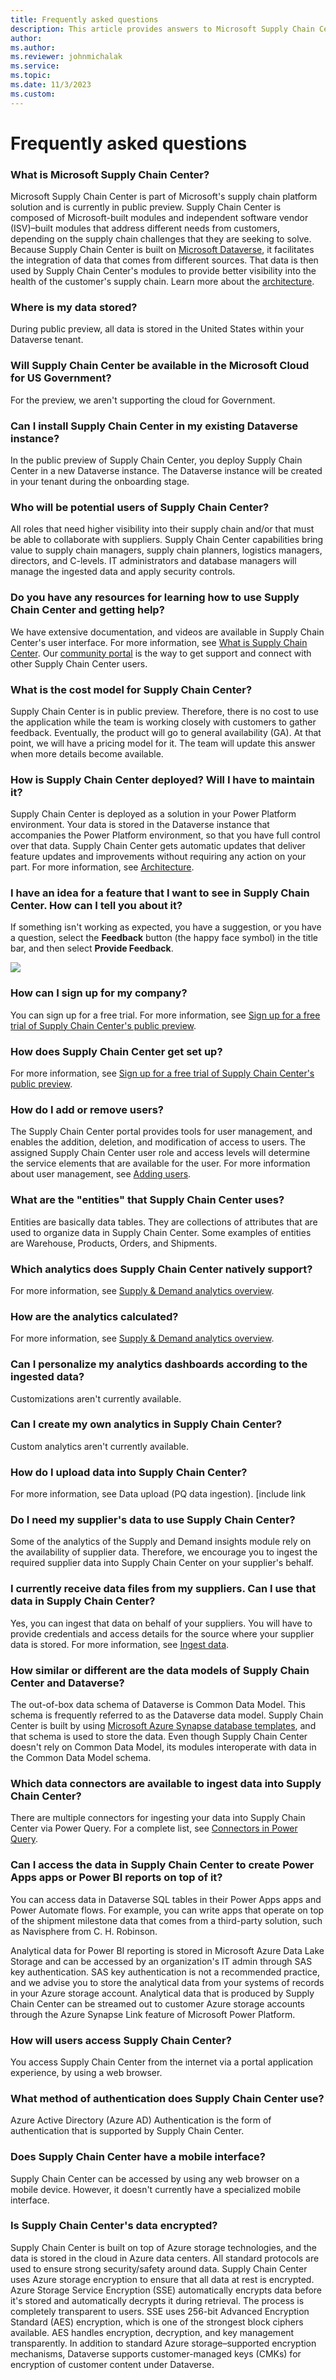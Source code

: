 ```yaml
---
title: Frequently asked questions
description: This article provides answers to Microsoft Supply Chain Center's frequently asked questions.
author: 
ms.author: 
ms.reviewer: johnmichalak
ms.service: 
ms.topic: 
ms.date: 11/3/2023
ms.custom:
---
```


# Frequently asked questions

### What is Microsoft Supply Chain Center?

Microsoft Supply Chain Center is part of Microsoft's supply chain platform solution and is currently in public preview. Supply Chain Center is composed of Microsoft-built modules and independent software vendor (ISV)–built modules that address different needs from customers, depending on the supply chain challenges that they are seeking to solve. Because Supply Chain Center is built on [Microsoft Dataverse](https://learn.microsoft.com/en-us/power-apps/maker/data-platform/data-platform-intro), it facilitates the integration of data that comes from different sources. That data is then used by Supply Chain Center's modules to provide better visibility into the health of the customer's supply chain. Learn more about the [architecture](#_Architecture).

### Where is my data stored?

During public preview, all data is stored in the United States within your Dataverse tenant.

### Will Supply Chain Center be available in the Microsoft Cloud for US Government?

For the preview, we aren't supporting the cloud for Government.

### Can I install Supply Chain Center in my existing Dataverse instance?

In the public preview of Supply Chain Center, you deploy Supply Chain Center in a new Dataverse instance. The Dataverse instance will be created in your tenant during the onboarding stage.

### Who will be potential users of Supply Chain Center?

All roles that need higher visibility into their supply chain and/or that must be able to collaborate with suppliers. Supply Chain Center capabilities bring value to supply chain managers, supply chain planners, logistics managers, directors, and C-levels. IT administrators and database managers will manage the ingested data and apply security controls.

### Do you have any resources for learning how to use Supply Chain Center and getting help?

We have extensive documentation, and videos are available in Supply Chain Center's user interface. For more information, see [What is Supply Chain Center](#_What_is_Microsoft). Our [community portal](https://community.dynamics.com/) is the way to get support and connect with other Supply Chain Center users.

### What is the cost model for Supply Chain Center?

Supply Chain Center is in public preview. Therefore, there is no cost to use the application while the team is working closely with customers to gather feedback. Eventually, the product will go to general availability (GA). At that point, we will have a pricing model for it. The team will update this answer when more details become available.

### How is Supply Chain Center deployed? Will I have to maintain it?

Supply Chain Center is deployed as a solution in your Power Platform environment. Your data is stored in the Dataverse instance that accompanies the Power Platform environment, so that you have full control over that data. Supply Chain Center gets automatic updates that deliver feature updates and improvements without requiring any action on your part. For more information, see [Architecture](#_Architecture).

### I have an idea for a feature that I want to see in Supply Chain Center. How can I tell you about it?

If something isn't working as expected, you have a suggestion, or you have a question, select the **Feedback** button (the happy face symbol) in the title bar, and then select **Provide Feedback**.

![](RackMultipart20221103-1-jl8kb3_html_b30545b1469a4dac.png)

### How can I sign up for my company?

You can sign up for a free trial. For more information, see [Sign up for a free trial of Supply Chain Center's public preview](#_Sign_up_for).

### How does Supply Chain Center get set up?

For more information, see [Sign up for a free trial of Supply Chain Center's public preview](#_Sign_up_for).

### How do I add or remove users?

The Supply Chain Center portal provides tools for user management, and enables the addition, deletion, and modification of access to users. The assigned Supply Chain Center user role and access levels will determine the service elements that are available for the user. For more information about user management, see [Adding users](#_Add_users).

### What are the "entities" that Supply Chain Center uses?

Entities are basically data tables. They are collections of attributes that are used to organize data in Supply Chain Center. Some examples of entities are Warehouse, Products, Orders, and Shipments.

### Which analytics does Supply Chain Center natively support?

For more information, see [Supply & Demand analytics overview](#_Supply_&_Demand).

### How are the analytics calculated?

For more information, see [Supply & Demand analytics overview](#_Supply_&_Demand).

### Can I personalize my analytics dashboards according to the ingested data?

Customizations aren't currently available.

### Can I create my own analytics in Supply Chain Center?

Custom analytics aren't currently available.

### How do I upload data into Supply Chain Center?

For more information, see Data upload (PQ data ingestion). [include link

### Do I need my supplier's data to use Supply Chain Center?

Some of the analytics of the Supply and Demand insights module rely on the availability of supplier data. Therefore, we encourage you to ingest the required supplier data into Supply Chain Center on your supplier's behalf.

### I currently receive data files from my suppliers. Can I use that data in Supply Chain Center?

Yes, you can ingest that data on behalf of your suppliers. You will have to provide credentials and access details for the source where your supplier data is stored. For more information, see [Ingest data](#_Ingest_data).

### How similar or different are the data models of Supply Chain Center and Dataverse?

The out-of-box data schema of Dataverse is Common Data Model. This schema is frequently referred to as the Dataverse data model. Supply Chain Center is built by using [Microsoft Azure Synapse database templates](https://learn.microsoft.com/en-us/azure/synapse-analytics/database-designer/overview-database-templates), and that schema is used to store the data. Even though Supply Chain Center doesn't rely on Common Data Model, its modules interoperate with data in the Common Data Model schema.

### Which data connectors are available to ingest data into Supply Chain Center?

There are multiple connectors for ingesting your data into Supply Chain Center via Power Query. For a complete list, see [Connectors in Power Query](https://learn.microsoft.com/en-us/power-query/connectors/).

### Can I access the data in Supply Chain Center to create Power Apps apps or Power BI reports on top of it?

You can access data in Dataverse SQL tables in their Power Apps apps and Power Automate flows. For example, you can write apps that operate on top of the shipment milestone data that comes from a third-party solution, such as Navisphere from C. H. Robinson.

Analytical data for Power BI reporting is stored in Microsoft Azure Data Lake Storage and can be accessed by an organization's IT admin through SAS key authentication. SAS key authentication is not a recommended practice, and we advise you to store the analytical data from your systems of records in your Azure storage account. Analytical data that is produced by Supply Chain Center can be streamed out to customer Azure storage accounts through the Azure Synapse Link feature of Microsoft Power Platform.

### How will users access Supply Chain Center?

You access Supply Chain Center from the internet via a portal application experience, by using a web browser.

### What method of authentication does Supply Chain Center use?

Azure Active Directory (Azure AD) Authentication is the form of authentication that is supported by Supply Chain Center.

### Does Supply Chain Center have a mobile interface?

Supply Chain Center can be accessed by using any web browser on a mobile device. However, it doesn't currently have a specialized mobile interface.

### Is Supply Chain Center's data encrypted?

Supply Chain Center is built on top of Azure storage technologies, and the data is stored in the cloud in Azure data centers. All standard protocols are used to ensure strong security/safety around data. Supply Chain Center uses Azure storage encryption to ensure that all data at rest is encrypted. Azure Storage Service Encryption (SSE) automatically encrypts data before it's stored and automatically decrypts it during retrieval. The process is completely transparent to users. SSE uses 256-bit Advanced Encryption Standard (AES) encryption, which is one of the strongest block ciphers available. AES handles encryption, decryption, and key management transparently. In addition to standard Azure storage–supported encryption mechanisms, Dataverse supports customer-managed keys (CMKs) for encryption of customer content under Dataverse.
